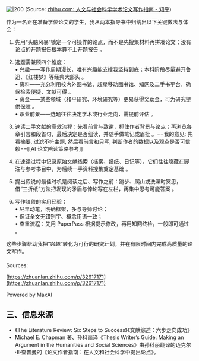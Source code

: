 

![|200](https://picx.zhimg.com/v2-9d888ecf4113abbbe7e63b28ca7c85a5_720w.jpg?source=172ae18b)
(Source: [zhihu.com: 人文与社会科学学术论文写作指南 - 知乎](https://zhuanlan.zhihu.com/p/32617171))


作为一名正在准备学位论文的学生，我从两本指导书中归纳出以下关键做法与体会：

1. 先用“头脑风暴”锁定一个可操作的论点，而不是先搜集材料再拼凑论文；没有论点的开题报告根本算不上开题报告 。
    
2. 选题需兼顾四个维度：  
    • 兴趣——写作周期漫长，唯有兴趣能支撑我坚持到底；本科阶段尽量避开鲁迅、《红楼梦》等经典大部头 。  
    • 资料——充分利用校内外图书馆、超星移动图书馆、知网及二手书平台，确保检索便捷、文献可得 。  
    • 资金——某些领域（和平研究、环境研究等）更易获得奖助金，可为研究提供保障 。  
    • 职业前景——选题往往决定学术或行业走向，需提前评估 。
    
3. 速读二手文献的高效流程：先看前言与致谢，抓住作者背景与论点；再浏览各章引言和段首句，最后决定是否细读，并随手做笔记或眉批 。==我的意见: 先看摘要, 过滤不符主题, 然后看前言和只写, 判断作者的数据以及观点是否可信赖==[[AI 论文陪读策略参考]]

    
4. 在速读过程中记录原始文献线索（档案、报纸、日记等），它们往往隐藏在脚注与参考书目中，为后续一手资料搜集奠定基础 。
    
5. 提出假说的最佳时机是阅读之后、写作之前：跑步、爬山或洗澡时冥思，借“三折纸”方法把发现的矛盾与悖论写在左栏，再集中思考可能答案 。
    
6. 写作阶段的实用经验：  
    • 尽早动笔，明确框架，多与导师讨论；  
    • 保证全文无错别字、概念用语一致；  
    • 查重流程：先用 PaperPass 根据提示修改，再用知网终检，一般即可通过 。
    

这些步骤帮助我把“兴趣”转化为可行的研究计划，并在有限时间内完成高质量的论文写作。

####   
Sources:

[https://zhuanlan.zhihu.com/p/32617171](https://zhuanlan.zhihu.com/p/32617171)

  
Powered by MaxAI
## 三、信息来源

- 《The Literature Review: Six Steps to Success》《文献综述：六步走向成功》
- Michael E. Chapman 著、孙科丽译《Thesis Writer’s Guide: Making an Argument in the Humanities and Social Sciences》由孙科丽翻译的迈克尔·E·查普曼的《论文作者指南：在人文和社会科学中提出论点》。


